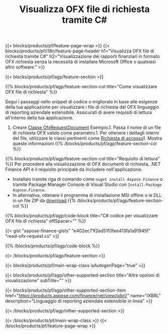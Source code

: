 ﻿---
title: Visualizza OFX file di richiesta tramite C#
description: Codice di esempio per OFX visualizzazione del file di richiesta. Utilizza API codice di esempio per visualizzare i file di richiesta batch OFX all'interno di applicazioni basate su .NET. 
url: /it/net/view/ofx-request/
family: finance
platformtag: net
feature: view
informat: OFX request
outformat: 
otherformats: 
---
{{< blocks/products/pf/feature-page-wrap >}}
{{< blocks/products/pf/i18n/feature-page-header h1="Visualizza OFX file di richiesta tramite C#" h2="Visualizzazione dei rapporti finanziari in formato OFX richiesta senza la necessità di installare Microsoft Office o qualsiasi altro software." >}}

{{< blocks/products/pf/agp/feature-section >}}

{{% blocks/products/pf/agp/feature-section-col title="Come visualizzare OFX file di richiesta" %}}

Segui i passaggi nello snippet di codice o miglioralo in base alle esigenze della tua applicazione per visualizzare i file di richiesta del OFX linguaggio di reporting aziendale estensibile. Assicurati di avere requisiti di lettura all'interno della tua applicazione.

1. Creare [Classe OfxRequestDocument](https://apireference.aspose.com/finance/net/aspose.finance.ofx/ofxrequestdocument) Esempio.1. Passa il nome di un file di richiesta OFX valido come parametro.1. Per ottenere i dettagli interni del file, utilizzare le classi pertinenti come [Richiesta di accesso](https://apireference.aspose.com/finance/net/aspose.finance.ofx.signon/signonrequest)1. Mostra queste informazioni
{{% /blocks/products/pf/agp/feature-section-col %}}

{{% blocks/products/pf/agp/feature-section-col title="Requisito di lettura" %}}
Per procedere alla visualizzazione di OFX documenti di richiesta, .NET Finance API è il requisito principale da includere nell'applicazione. 
- Installalo tramite riga di comando come ```nuget install Aspose.Finance``` o tramite Package Manager Console di Visual Studio con ```Install-Package Aspose.Finance```.
- In alternativa, ottenere il programma di installazione MSI offline o le DLL in un file ZIP da [download](https://downloads.aspose.com/finance/net).{{% /blocks/products/pf/agp/feature-section-col %}}

{{% blocks/products/pf/agp/code-block title="C# codice per visualizzare OFX file di richiesta" offSpacer="" %}}

{{< gist "aspose-finance-gists" "e402ec71f2ad51f0fee413fa1a91945f" "read-ofx-request.cs" >}}

{{% /blocks/products/pf/agp/code-block %}}

{{< /blocks/products/pf/agp/feature-section >}}

{{< blocks/products/pf/main-wrap-class isAutogenPage="true" >}}

{{< blocks/products/pf/agp/other-supported-section title="Altre opzioni di visualizzazione" subTitle="" >}}

{{< blocks/products/pf/agp/other-supported-section-item href="https://products.aspose.com/finance/net/view/ixbrl/" name="iXBRL" description="Linguaggio di reporting aziendale estensibile in linea" >}}

{{< /blocks/products/pf/agp/other-supported-section >}}

{{< /blocks/products/pf/main-wrap-class >}}
{{< /blocks/products/pf/feature-page-wrap >}}